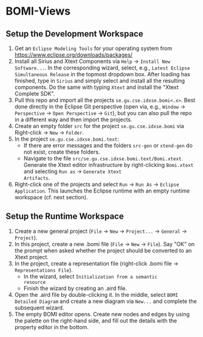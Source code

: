 # BOMI-Views
## Setup the Development Workspace
1. Get an <code>Eclipse Modeling Tools</code> for your operating system from <link>https://www.eclipse.org/downloads/packages/</link>
1. Install all Sirius and Xtext Components via <code>Help</code> -> <code>Install New Software...</code>. In the corresponding wizard, select, e.g., <code>Latest Eclipse Simultaneous Release</code> in the topmost dropdown box. After loading has finished, type in <code>Sirius</code> and simply select and install all the resulting components. Do the same with typing <code>Xtext</code> and install the "Xtext Complete SDK". 
1. Pull this repo and import all the projects <code>se.gu.cse.idxse.bomi<.x></code>. Best done directly in the Eclipse Git perspective (open via, e.g., <code>Window</code> -> <code>Perspective</code> -> <code>Open Perspective</code> -> <code>Git</code>), but you can also pull the repo in a different way and then import the projects.
1. Create an empty folder <code>src</code> for the project <code>se.gu.cse.idxse.bomi</code> via Right-click -> <code>New</code> -> <code>Folder</code>. 
1. In the project <code>se.gu.cse.idxse.bomi.text</code>:
   - If there are error messages and the folders <code>src-gen</code> or <code>xtend-gen</code> do not exist, create these folders.
   - Navigate to the file <code>src/se.gu.cse.idxse.bomi.text/Bomi.xtext</code>. Generate the Xtext editor infrastructure by right-clicking <code>Bomi.xtext</code> and selecting <code>Run as</code> -> <code>Generate Xtext Artifacts</code>.
1. Right-click one of the projects and select <code>Run</code> -> <code>Run As</code> -> <code>Eclipse Application</code>. This launches the Eclipse runtime with an empty runtime workspace (cf. next section). 

## Setup the Runtime Workspace
1. Create a new general project (<code>File</code> -> <code>New</code> -> <code>Project...</code> -> <code>General</code> -> <code>Project</code>).
2. In this project, create a new .bomi file (<code>File</code> -> <code>New</code> -> <code>File</code>). Say "OK" on the prompt when asked whether the project should be converted to an Xtext project. 
3. In the project, create a representation file (right-click .bomi file -> <code>Representations File</code>). 
   - In the wizard, select <code>Initialization from a semantic resource</code>   
   - Finish the wizard by creating an .aird file.
4. Open the .aird file by double-clicking it. In the middle, select <code>BOMI Detailed Diagram</code> and create a new diagram via <code>New...</code> and complete the subsequent wizard. 
5. The empty BOMI editor opens. Create new nodes and edges by using the palette on the right-hand side, and fill out the details with the property editor in the bottom.
